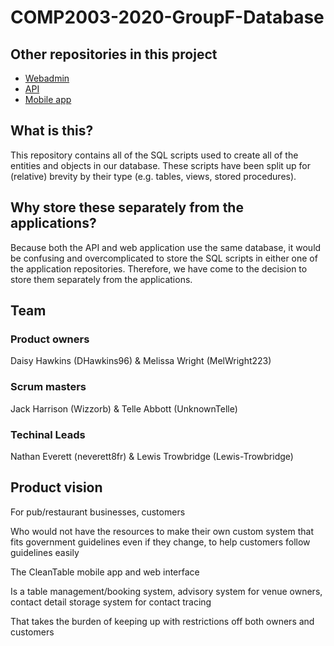 # COMP2003-2020-GroupF-Database

## Other repositories in this project

- [Webadmin](https://github.com/Lewis-Trowbridge/COMP2003-2020-GroupF-Webadmin)
- [API](https://github.com/Lewis-Trowbridge/COMP2003-2020-GroupF-API)
- [Mobile app](https://github.com/Lewis-Trowbridge/COMP2003-2020-GroupF-Mobile)


## What is this?

This repository contains all of the SQL scripts used to create all of the entities and objects in our database. These scripts have been split up for (relative) brevity by
their type (e.g. tables, views, stored procedures).

## Why store these separately from the applications?

Because both the API and web application use the same database, it would be confusing and overcomplicated to store the SQL scripts in either one of the application repositories.
Therefore, we have come to the decision to store them separately from the applications.

## Team  

### Product owners
Daisy Hawkins (DHawkins96) & Melissa Wright (MelWright223)
### Scrum masters
Jack Harrison (Wizzorb) & Telle Abbott (UnknownTelle)
### Techinal Leads
Nathan Everett (neverett8fr) & Lewis Trowbridge (Lewis-Trowbridge)

## Product vision
For pub/restaurant businesses, customers 

Who would not have the resources to make their own custom system that fits government guidelines even if they change, to help customers follow guidelines easily 

The CleanTable mobile app and web interface 

Is a table management/booking system, advisory system for venue owners, contact detail storage system for contact tracing 

That takes the burden of keeping up with restrictions off both owners and customers 
